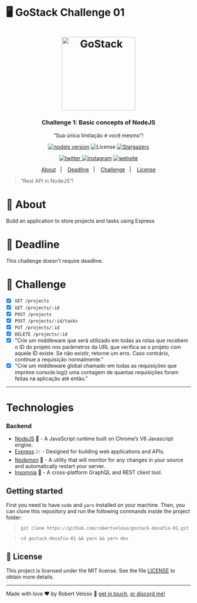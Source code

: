 # 🖥 GoStack Challenge 01

<h1 align="center">
    <img alt="GoStack" src="https://rocketseat-cdn.s3-sa-east-1.amazonaws.com/bootcamp-header.png" width="200px" />
</h1>
<h3 align="center">
  Challenge 1: Basic concepts of NodeJS
</h3>
<p align="center">“Sua única limitação é você mesmo”!</p>
<p align="center">
    <a href="https://nodejs.org" target="_blank"><img alt="nodejs version" src="https://img.shields.io/badge/nodejs-13.6.0-blue"></a>
    <img alt="License" src="https://img.shields.io/badge/license-MIT-%2304D361">
    <a href="https://github.com/robertveloso/ambientes-conceitos/stargazers"><img alt="Stargazers" src="https://img.shields.io/github/stars/robertveloso/ambientes-conceitos?style=social">
    </a>
</p>
<p align="center">
    <a href="https://twitter.com/robertvelosoo" target="_blank"><img alt="twitter" src="https://img.shields.io/badge/twitter-robertvelosoo-0084b4.svg">
    <a href="https://instagram.com/robertvelosoo" target="_blank"><img alt="instagram" src="https://img.shields.io/badge/instagram-robertvelosoo-0084b4.svg"></a>
    <a href="https://velosodigital.com" target="_blank"><img alt="website" src="https://img.shields.io/badge/website-velosodigital.com-888888.svg"></a>
</p>

<p align="center">
  <a href="#rocket-about">About</a>&nbsp;&nbsp;&nbsp;|&nbsp;&nbsp;&nbsp;
  <a href="#calendar-deadline">Deadline</a>&nbsp;&nbsp;&nbsp;|&nbsp;&nbsp;&nbsp;
  <a href="#memo-challenge">Challenge</a>&nbsp;&nbsp;&nbsp;|&nbsp;&nbsp;&nbsp;
  <a href="#memo-license">License</a>
</p>

> “Rest API in NodeJS”!

# :rocket: About

Build an application to store projects and tasks using Express

# :calendar: Deadline

This challenge doesn't require deadline.

# :memo: Challenge

- [x] `GET /projects`
- [x] `GET /projects/:id`
- [x] `POST /projects`
- [x] `POST /projects/:id/tasks`
- [x] `PUT /projects/:id`
- [x] `DELETE /projects/:id`
- [x] "Crie um middleware que será utilizado em todas as rotas que recebem o ID do projeto nos parâmetros da URL que verifica se o projeto com aquele ID existe. Se não existir, retorne um erro. Caso contrário, continue a requisição normalmente."
- [x] "Crie um middleware global chamado em todas as requisições que imprime console.log() uma contagem de quantas requisições foram feitas na aplicação até então."

---

# Technologies

### Backend

- [NodeJS](https://nodejs.org/) 💚 - A JavaScript runtime built on Chrome’s V8 Javascript engine.
- [Express](https://expressjs.com/) 💹 - Designed for building web applications and APIs.
- [Nodemon](https://nodemon.io/) 🧪 - A utility that will monitor for any changes in your source and automatically restart your server.
- [Insomnia](https://insomnia.rest/) 💜 - A cross-platform GraphQL and REST client tool.

## Getting started

First you need to have `node` and `yarn` installed on your machine. Then, you can clone this repository and run the following commands inside the project folder:

> `git clone https://github.com/robertveloso/gostack-desafio-01.git`

> `cd gostack-desafio-01 && yarn && yarn dev`

## :memo: License

This project is licensed under the MIT license. See the file [LICENSE](LICENSE.md) to obtain more details.

---

Made with love ♥ by Robert Veloso :wave:
[get in touch](https://www.linkedin.com/in/robertveloso/),
[or discord me!](https://discordapp.com/channels/@me/robertveloso#1547)
